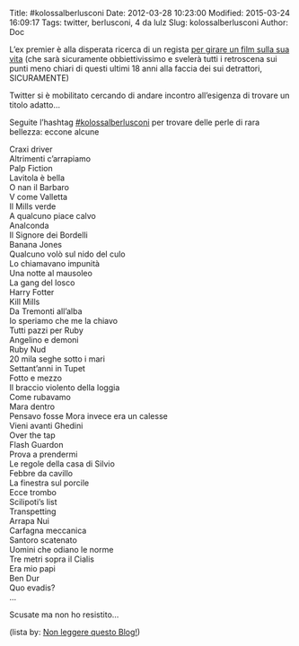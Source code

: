 Title: #kolossalberlusconi
Date: 2012-03-28 10:23:00
Modified: 2015-03-24 16:09:17
Tags: twitter, berlusconi, 4 da lulz
Slug: kolossalberlusconi
Author: Doc

L’ex premier è alla disperata ricerca di un regista [per girare un film
sulla sua
vita](http://nonleggerlo.blogspot.it/2012/03/la-mano-giusta.html "Non leggere questo blog!: La mano giusta")
(che sarà sicuramente obbiettivissimo e svelerà tutti i retroscena sui
punti meno chiari di questi ultimi 18 anni alla faccia dei sui
detrattori, SICURAMENTE)

Twitter si è mobilitato cercando di andare incontro all’esigenza di
trovare un titolo adatto…

Seguite l’hashtag
[\#kolossalberlusconi](https://twitter.com/#!/search/%23kolossalberlusconi "#kolossalberlusconi")
per trovare delle perle di rara bellezza: eccone alcune

Craxi driver  
Altrimenti c’arrapiamo  
Palp Fiction  
Lavitola è bella  
O nan il Barbaro  
V come Valletta  
Il Mills verde  
A qualcuno piace calvo  
Analconda  
Il Signore dei Bordelli  
Banana Jones  
Qualcuno volò sul nido del culo  
Lo chiamavano impunità  
Una notte al mausoleo  
La gang del losco  
Harry Fotter  
Kill Mills  
Da Tremonti all’alba  
Io speriamo che me la chiavo  
Tutti pazzi per Ruby  
Angelino e demoni  
Ruby Nud  
20 mila seghe sotto i mari  
Settant’anni in Tupet  
Fotto e mezzo  
Il braccio violento della loggia  
Come rubavamo  
Mara dentro  
Pensavo fosse Mora invece era un calesse  
Vieni avanti Ghedini  
Over the tap  
Flash Guardon  
Prova a prendermi  
Le regole della casa di Silvio  
Febbre da cavillo  
La finestra sul porcile  
Ecce trombo  
Scilipoti’s list  
Transpetting  
Arrapa Nui  
Carfagna meccanica  
Santoro scatenato  
Uomini che odiano le norme  
Tre metri sopra il Cialis  
Era mio papi  
Ben Dur  
Quo evadis?  
…

Scusate ma non ho resistito…

(lista by: [Non leggere questo
Blog!](http://nonleggerlo.blogspot.it/ "Non leggere questo Blog!"))
